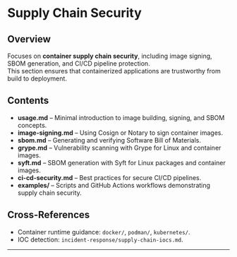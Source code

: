 # Supply Chain Security

## Overview
Focuses on **container supply chain security**, including image signing, SBOM generation, and CI/CD pipeline protection.  
This section ensures that containerized applications are trustworthy from build to deployment.

## Contents
- **usage.md** – Minimal introduction to image building, signing, and SBOM concepts.  
- **image-signing.md** – Using Cosign or Notary to sign container images.  
- **sbom.md** – Generating and verifying Software Bill of Materials.  
- **grype.md** – Vulnerability scanning with Grype for Linux and container images.  
- **syft.md** – SBOM generation with Syft for Linux packages and container images.  
- **ci-cd-security.md** – Best practices for secure CI/CD pipelines.  
- **examples/** – Scripts and GitHub Actions workflows demonstrating supply chain security. 

## Cross-References
- Container runtime guidance: `docker/`, `podman/`, `kubernetes/`.
- IOC detection: `incident-response/supply-chain-iocs.md`.

---

